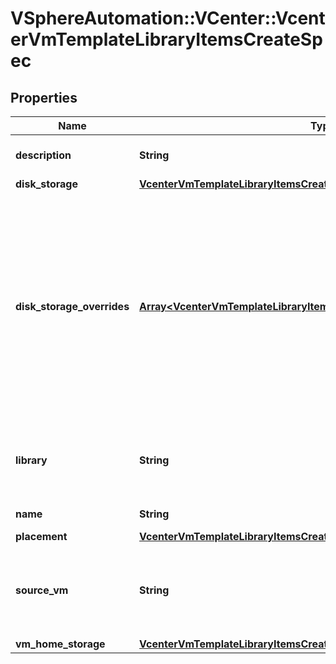 # VSphereAutomation::VCenter::VcenterVmTemplateLibraryItemsCreateSpec

## Properties
Name | Type | Description | Notes
------------ | ------------- | ------------- | -------------
**description** | **String** | Description of the library item. | [optional] 
**disk_storage** | [**VcenterVmTemplateLibraryItemsCreateSpecDiskStorage**](VcenterVmTemplateLibraryItemsCreateSpecDiskStorage.md) |  | [optional] 
**disk_storage_overrides** | [**Array&lt;VcenterVmTemplateLibraryItemsCreateSpecDiskStorageOverrides&gt;**](VcenterVmTemplateLibraryItemsCreateSpecDiskStorageOverrides.md) | Storage specification for individual disks in the virtual machine template. This is specified as a mapping between disk identifiers in the source virtual machine and their respective storage specifications. | [optional] 
**library** | **String** | Identifier of the library in which the new library item should be created. | 
**name** | **String** | Name of the library item. | 
**placement** | [**VcenterVmTemplateLibraryItemsCreatePlacementSpec**](VcenterVmTemplateLibraryItemsCreatePlacementSpec.md) |  | [optional] 
**source_vm** | **String** | Identifier of the source virtual machine to create the library item from. | 
**vm_home_storage** | [**VcenterVmTemplateLibraryItemsCreateSpecVmHomeStorage**](VcenterVmTemplateLibraryItemsCreateSpecVmHomeStorage.md) |  | [optional] 


